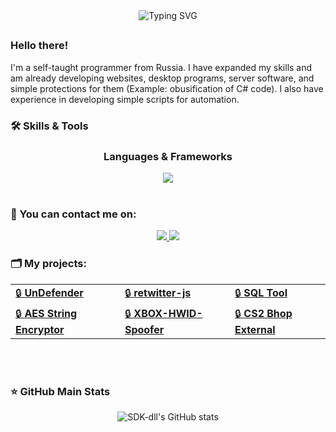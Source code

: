 <div align="center">
<img src="https://readme-typing-svg.demolab.com?font=Fira+Code&weight=700&duration=6000&pause=200&color=08C4DF&center=true&multiline=true&repeat=false&random=false&width=435&lines=%23include+%3Cabout.h%3E" alt="Typing SVG" />
</div>

##
 ### Hello there!
 I'm a self-taught programmer from Russia. I have expanded my skills and am already developing websites, desktop programs, server software, and simple protections for them (Example: obusification of C# code). I also have experience in developing simple scripts for automation.
 

<h3>🛠 Skills & Tools</h3>
<h3 align="center">Languages & Frameworks</h3>
<div align=center style="background-color: transparent;">
	<img src="https://skillicons.dev/icons?i=cpp,cs,python"/>
</div>


<br>
<h3>📧 You can contact me on:</h3>
<p align="center">
    <a href="https://telegram.org/sdk-dll">
        <img src="https://img.shields.io/badge/Telegram-0088cc?style=for-the-badge&logo=telegram&logoColor=white" />
    </a>
    <a href="https://discord.com/channels/@me">
        <img src="https://img.shields.io/badge/Discord-7289DA?style=for-the-badge&logo=discord&logoColor=white" />
    </a>
</p>

<h3>🗂 My projects:</h3>
<table align="center">
    <tr>
        <td><a href="https://github.com/sdk-dll/UnDefender">🔒 <b>UnDefender</b></a></td>
        <td><a href="https://github.com/sdk-dll/retwitter-js">🔒 <b>retwitter-js</b></a></td>
        <td><a href="https://github.com/sdk-dll/SQL-Tool">🔒 <b>SQL Tool</b></a></td>
    </tr>
    <tr>
        <td><a href="https://github.com/sdk-dll/AES-String-Encryptor">🔒 <b>AES String Encryptor</b></a></td>
        <td><a href="https://github.com/sdk-dll/XBOX-HWID-Spoofer">🔒 <b>XBOX-HWID-Spoofer</b></a></td>
        <td><a href="https://github.com/sdk-dll/cs2-bhop-external">🔒 <b>CS2 Bhop External</b></a></td>
    </tr>
</table>

<br>
<br>
<h3>⭐ GitHub Main Stats</h3>
<p align="center">
    <img src="https://github-readme-stats-git-masterrstaa-rickstaa.vercel.app/api?username=sdk-dll&show_icons=true&theme=dark&title_color=C2FFC7&icon_color=CB9DF0&text_color=ffffff&bg_color=000000" alt="SDK-dll's GitHub stats" />
</p>



